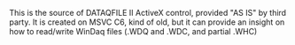 This is the source of DATAQFILE II ActiveX control, provided "AS IS" by third party. It is created on MSVC C6, kind of old, but it can provide an insight on how to read/write WinDaq files (.WDQ and .WDC, and partial .WHC)
